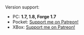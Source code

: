 Version support:
 
* PC:  **1.7, 1.8, Forge 1.7**
* Pocket:  [Support me on Patreon!](http://www.patreon.com/mcedit2)
* XBox:  [Support me on Patreon!](http://www.patreon.com/mcedit2)
